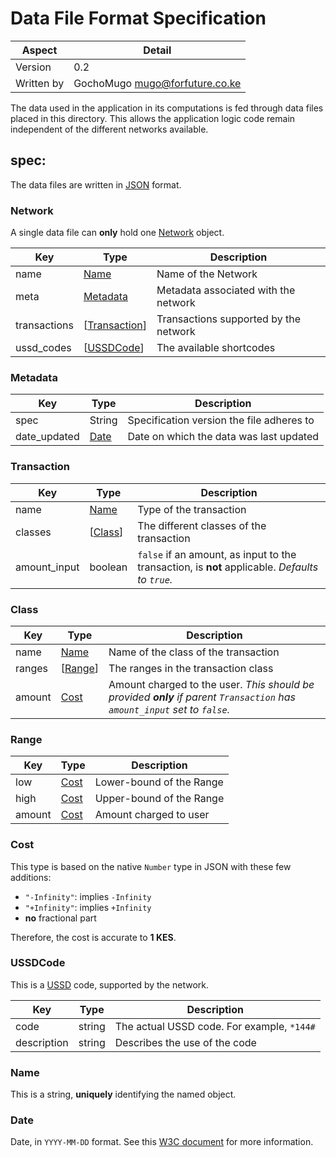 # Data File Format Specification

|Aspect|Detail|
|------|------|
|Version|0.2|
|Written by|GochoMugo <mugo@forfuture.co.ke>|

The data used in the application in its computations is fed through data files
placed in this directory. This allows the application logic code remain
independent of the different networks available.

## spec:

The data files are written in [JSON][json] format.


<a name="type-network"></a>
### Network

A single data file can **only** hold one [Network](#type-network) object.

|Key|Type|Description|
|---|----|-----------|
|name|[Name](#type-name)|Name of the Network|
|meta|[Metadata](#type-metadata)|Metadata associated with the network|
|transactions|\[[Transaction](#type-transaction)]|Transactions supported by the network|
|ussd_codes|\[[USSDCode](#type-ussdcode)]|The available shortcodes|


<a name="type-metadata"></a>
### Metadata

|Key|Type|Description|
|---|----|-----------|
|spec|String|Specification version the file adheres to|
|date_updated|[Date](#type-date)|Date on which the data was last updated|


<a name="type-transaction"></a>
### Transaction

|Key|Type|Description|
|---|----|-----------|
|name|[Name](#type-name)|Type of the transaction|
|classes|\[[Class](#type-class)]|The different classes of the transaction|
|amount_input|boolean|`false` if an amount, as input to the transaction, is **not** applicable. *Defaults to `true`.*|


<a name="type-class"></a>
### Class

|Key|Type|Description|
|---|----|-----------|
|name|[Name](#type-name)|Name of the class of the transaction|
|ranges|\[[Range](#type-range)]|The ranges in the transaction class|
|amount|[Cost](#type-cost)|Amount charged to the user. *This should be provided __only__ if parent `Transaction` has `amount_input` set to `false`.*|


<a name="type-range"></a>
### Range

|Key|Type|Description|
|---|----|-----------|
|low|[Cost](#type-cost)|Lower-bound of the Range|
|high|[Cost](#type-cost)|Upper-bound of the Range|
|amount|[Cost](#type-cost)|Amount charged to user|


### Cost
<a name="type-cost"></a>

This type is based on the native `Number` type in JSON with these few additions:

* `"-Infinity"`: implies `-Infinity`
* `"+Infinity"`: implies `+Infinity`
* **no** fractional part

Therefore, the cost is accurate to **1 KES**.


<a name="type-ussdcode"></a>
### USSDCode

This is a [USSD][ussd] code, supported by the network.

|Key|Type|Description|
|---|----|-----------|
|code|string|The actual USSD code. For example, `*144#`|
|description|string|Describes the use of the code|


<a name="type-name"></a>
### Name

This is a string, **uniquely** identifying the named object.


<a name="type-date"></a>
### Date

Date, in `YYYY-MM-DD` format. See this [W3C document][date] for
more information.


[date]:https://www.w3.org/TR/NOTE-datetime
[json]:http://json.org
[ussd]:https://en.wikipedia.org/wiki/Unstructured_Supplementary_Service_Data
